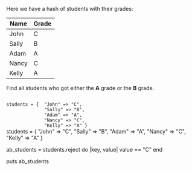 Here we have a hash of
students with their grades:

|Name   | Grade |
|--|--|
|John   | C   |
|Sally  | B   |
|Adam   | A   |
| Nancy | C   |
| Kelly | A   |

Find all students who got
either the **A** grade or
the **B** grade.

<codeblock language="ruby" type="exercise" testMode="fixedInput">
<code>
students = {  "John" => "C",
              "Sally" => "B",
              "Adam" => "A",
              "Nancy" => "C",
              "Kelly" => "A" }
</code>

<solution>
students = {  "John" => "C",
              "Sally" => "B",
              "Adam" => "A",
              "Nancy" => "C",
              "Kelly" => "A" }

ab_students = students.reject do |key, value|
  value == "C"
end

puts ab_students
</solution>
</codeblock>